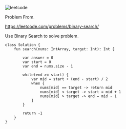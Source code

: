 ![leetcode](https://user-images.githubusercontent.com/77060863/229288584-1d0457f8-5801-40e4-8f00-9ad061ea12d6.png)

Problem From.

https://leetcode.com/problems/binary-search/

Use Binary Search to solve problem.

```
class Solution {
    fun search(nums: IntArray, target: Int): Int {
        
        var answer = 0
        var start = 0
        var end = nums.size - 1
        
        while(end >= start) {
            var mid = start + (end - start) / 2
            when {
                nums[mid] == target -> return mid
                nums[mid] < target -> start = mid + 1
                nums[mid] > target -> end = mid - 1
            }
        }
        
        return -1
    }
}
```
